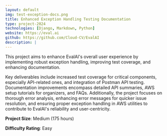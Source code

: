 ```yaml
---
layout: default
img: test-exception-docs.png
title: Enhanced Exception Handling Testing Documentation
type: project-2024
technologies: [Django, Markdown, Python]
website: https://eval.ai
github: https://github.com/Cloud-CV/EvalAI
description: |
---
```

This project aims to enhance EvalAI's overall user experience by implementing robust exception handling, improving test coverage, and enhancing documentation.

Key deliverables include increased test coverage for critical components, especially API-related ones, and integration of Postman API testing. Documentation improvements encompass detailed API summaries, AWS setup tutorials for organizers, and FAQs. Additionally, the project focuses on thorough error analysis, enhancing error messages for quicker issue resolution, and ensuring proper exception handling in AWS utilities to contribute to EvalAI's reliability and user-centricity.

**Project Size**: Medium (175 hours)

**Difficulty Rating**: Easy
